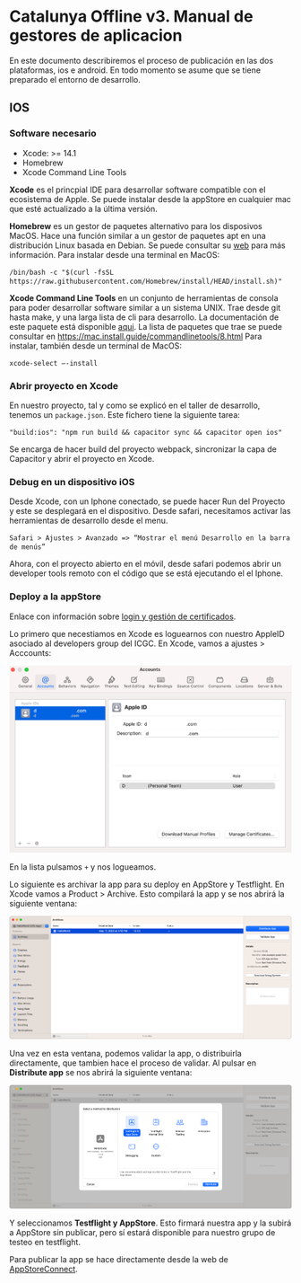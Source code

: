 # Catalunya Offline v3. Manual de gestores de aplicacion

En este documento describiremos el proceso de publicación en las dos plataformas, ios e android.
En todo momento se asume que se tiene preparado el entorno de desarrollo.

## IOS

### Software necesario

* Xcode: >= 14.1
* Homebrew
* Xcode Command Line Tools

**Xcode** es el princpial IDE para desarrollar software compatible con el ecosistema de Apple. Se puede instalar desde la appStore en cualquier mac que esté actualizado a la última versión.

**Homebrew** es un gestor de paquetes alternativo para los disposivos MacOS. 
Hace una función similar a un gestor de paquetes apt en una distribución Linux basada en Debian.
Se puede consultar su [web](https://brew.sh/) para más información.
Para instalar desde una terminal en MacOS:

    /bin/bash -c "$(curl -fsSL https://raw.githubusercontent.com/Homebrew/install/HEAD/install.sh)"


**Xcode Command Line Tools** en un conjunto de herramientas de consola para poder desarrollar software similar a un sistema UNIX. 
Trae desde git hasta make, y una larga lista de cli para desarrollo. La documentación de este paquete está disponible [aqui](https://mac.install.guide/commandlinetools/index.html).
La lista de paquetes que trae se puede consultar en https://mac.install.guide/commandlinetools/8.html
Para instalar, también desde un terminal de MacOS:

    xcode-select –-install

### Abrir proyecto en Xcode

En nuestro proyecto, tal y como se explicó en el taller de desarrollo, tenemos un `package.json`. 
Este fichero tiene la siguiente tarea:
    
    "build:ios": "npm run build && capacitor sync && capacitor open ios"

Se encarga de hacer build del proyecto webpack, sincronizar la capa de Capacitor y abrir el proyecto en Xcode.

### Debug en un dispositivo iOS

Desde Xcode, con un Iphone conectado, se puede hacer Run del Proyecto y este se desplegará en el dispositivo.
Desde safari, necesitamos activar las herramientas de desarrollo desde el menu.

    Safari > Ajustes > Avanzado => “Mostrar el menú Desarrollo en la barra de menús”

Ahora, con el proyecto abierto en el móvil, desde safari podemos abrir un developer tools remoto con el código que se está ejecutando el el Iphone.

### Deploy a la appStore

Enlace con información sobre [login y gestión de certificados](https://www.codecademy.com/article/ios-how-to-set-up-your-development-certificate-and-profile).

Lo primero que necestiamos en Xcode es loguearnos con nuestro AppleID asociado al developers group del ICGC.
En Xcode, vamos a ajustes > Acccounts:

![Xcode Settings Accounts](img/xocde-accounts.webp)

En la lista pulsamos `+` y nos logueamos.

Lo siguiente es archivar la app para su deploy en AppStore y Testflight. En Xcode vamos a Product > Archive. Esto compilará la app y se nos abrirá la siguiente ventana:

![Xcode App Archive](img/xcode_archive.png)

Una vez en esta ventana, podemos validar la app, o distribuirla directamente, que tambien hace el proceso de validar.
Al pulsar en **Distribute app** se nos abrirá la siguiente ventana:

![Xcode Distribute App](img/xcode_destribute.png)

Y seleccionamos **Testflight y AppStore**. Esto firmará nuestra app y la subirá a AppStore sin publicar, pero sí estará disponible para nuestro grupo de testeo en testflight.

Para publicar la app se hace directamente desde la web de [AppStoreConnect](https://appstoreconnect.apple.com/).



